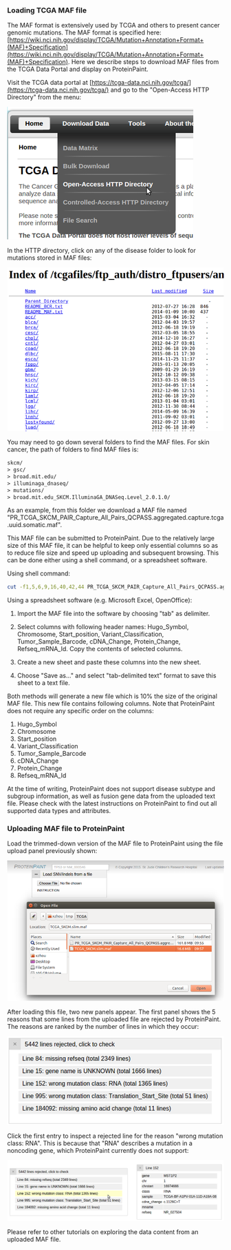 ### **Loading TCGA MAF file**

The MAF format is extensively used by TCGA and others to present cancer
genomic mutations. The MAF format is specified here:
[https://wiki.nci.nih.gov/display/TCGA/Mutation+Annotation+Format+(MAF)+Specification](https://wiki.nci.nih.gov/display/TCGA/Mutation+Annotation+Format+(MAF)+Specification).
Here we describe steps to download MAF files from the TCGA Data Portal
and display on ProteinPaint.

Visit the TCGA data portal at [https://tcga-data.nci.nih.gov/tcga/](https://tcga-data.nci.nih.gov/tcga/) and go to the "Open-Access HTTP Directory" from the menu:

![](../../../images/guides/proteinpaint/advanced-guides/loading-tcga-maf-file/media/image3.png)

In the HTTP directory, click on any of the disease folder to look for
mutations stored in MAF files:

![](../../../images/guides/proteinpaint/advanced-guides/loading-tcga-maf-file/media/image1.png)

You may need to go down several folders to find the MAF files. For skin
cancer, the path of folders to find MAF files is:

```
skcm/
> gsc/
> broad.mit.edu/
> illuminaga_dnaseq/
> mutations/
> broad.mit.edu_SKCM.IlluminaGA_DNASeq.Level_2.0.1.0/
```

As an example, from this folder we download a MAF file named
"PR_TCGA_SKCM_PAIR_Capture_All_Pairs_QCPASS.aggregated.capture.tcga.uuid.somatic.maf".

This MAF file can be submitted to ProteinPaint. Due to the relatively
large size of this MAF file, it can be helpful to keep only essential
columns so as to reduce file size and speed up uploading and subsequent
browsing. This can be done either using a shell command, or a
spreadsheet software.

Using shell command:

```bash
cut -f1,5,6,9,16,40,42,44 PR_TCGA_SKCM_PAIR_Capture_All_Pairs_QCPASS.aggregated.capture.tcga.uuid.somatic.maf > TCGA_SKCM.slim.maf
```

Using a spreadsheet software (e.g. Microsoft Excel, OpenOffice):

1. Import the MAF file into the software by choosing "tab" as delimiter.

2. Select columns with following header names: Hugo_Symbol, Chromosome, Start_position, Variant_Classification, Tumor_Sample_Barcode, cDNA_Change, Protein_Change, Refseq_mRNA_Id. Copy the contents of selected columns.

3. Create a new sheet and paste these columns into the new sheet.

4. Choose "Save as..." and select "tab-delimited text" format to save this sheet to a text file.

Both methods will generate a new file which is 10% the size of the
original MAF file. This new file contains following columns. Note that
ProteinPaint does not require any specific order on the columns:

1. Hugo_Symbol
2. Chromosome
3. Start_position
4. Variant_Classification
5. Tumor_Sample_Barcode
6. cDNA_Change
7. Protein_Change
8. Refseq_mRNA_Id

At the time of writing, ProteinPaint does not support disease subtype
and subgroup information, as well as fusion gene data from the uploaded
text file. Please check with the latest instructions on ProteinPaint to
find out all supported data types and attributes.

### **Uploading MAF file to ProteinPaint**

Load the trimmed-down version of the MAF file to ProteinPaint using the
file upload panel previously shown:

![](../../../images/guides/proteinpaint/advanced-guides/loading-tcga-maf-file/media/image5.png)

After loading this file, two new panels appear. The first panel shows
the 5 reasons that some lines from the uploaded file are rejected by
ProteinPaint. The reasons are ranked by the number of lines in which
they occur:

![](../../../images/guides/proteinpaint/advanced-guides/loading-tcga-maf-file/media/image4.png)

Click the first entry to inspect a rejected line for the reason "wrong
mutation class: RNA". This is because that "RNA" describes a mutation in
a noncoding gene, which ProteinPaint currently does not support:

![](../../../images/guides/proteinpaint/advanced-guides/loading-tcga-maf-file/media/image2.png)

Please refer to other tutorials on exploring the data content from an
uploaded MAF file.
